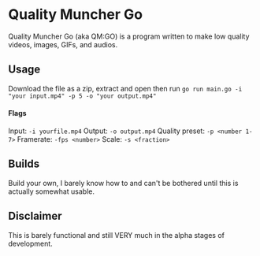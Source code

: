 # Quality Muncher Go
Quality Muncher Go (aka QM:GO) is a program written to make low quality videos, images, GIFs, and audios.

## Usage
Download the file as a zip, extract and open then run `go run main.go -i "your input.mp4" -p 5 -o "your output.mp4"`

#### Flags
Input: `-i yourfile.mp4`
Output: `-o output.mp4`
Quality preset: `-p <number 1-7>`
Framerate: `-fps <number>`
Scale: `-s <fraction>`

## Builds
Build your own, I barely know how to and can't be bothered until this is actually somewhat usable.

## Disclaimer
This is barely functional and still VERY much in the alpha stages of development.

